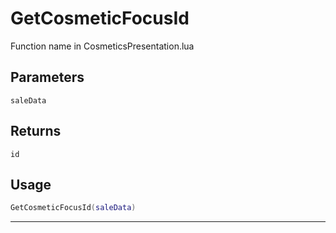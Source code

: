 # GetCosmeticFocusId
Function name in CosmeticsPresentation.lua
## Parameters
`saleData`
## Returns
`id`
## Usage
```lua
GetCosmeticFocusId(saleData)
```
---
